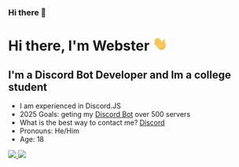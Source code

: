 ### Hi there 👋
# Hi there, I'm Webster <img width="30px" src="https://github.com/SatYu26/SatYu26/raw/master/Assets/Hi.gif" />



## I'm a Discord Bot Developer and Im a college student 
   
-  I am experienced in Discord.JS 
-  2025 Goals: geting my [Discord Bot](https://oliverbot.xyz/invite) over 500 servers
-  What is the best way to contact me? [Discord](https://discord.com/users/481068576363773972)
-  Pronouns: He/Him
-  Age: 18
<a href="https://discord.com/users/481068576363773972">
  <img src="https://discord.c99.nl/widget/theme-4/481068576363773972.png">
  </a>
<a href="https://top.gg/bot/1245965408737951905">
  <img src="https://discord.c99.nl/widget/theme-4/1245965408737951905.png">
</a>
